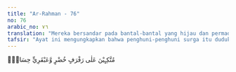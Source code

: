 ```yaml
---
title: "Ar-Rahman - 76"
no: 76
arabic_no: ٧٦
translation: "Mereka bersandar pada bantal-bantal yang hijau dan permadani-permadani yang indah."
tafsir: "Ayat ini mengungkapkan bahwa penghuni-penghuni surga itu duduk santai di atas bantal-bantal yang hijau, besar-besar dan permadani-permadani yang indah-indah, indah rupanya dan indah tenunannya, dan di sebelah dalamnya terbuat dari sutra. Maka nikmat Tuhan yang manakah yang didustakan oleh jin dan manusia?"
---
```

مُتَّكِـِٕيْنَ عَلٰى رَفْرَفٍ خُضْرٍ وَّعَبْقَرِيٍّ حِسَانٍۚ  